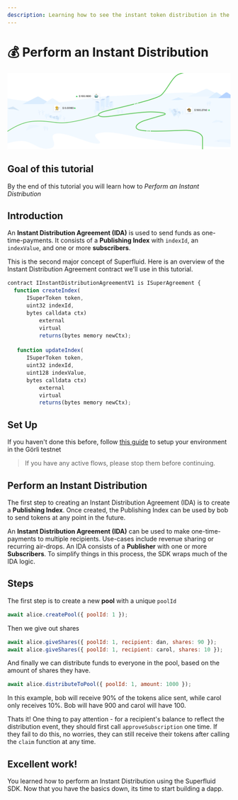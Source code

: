 ```yaml
---
description: Learning how to see the instant token distribution in the action
---
```


# 💰 Perform an Instant Distribution

![](../.gitbook/assets/image%20%286%29%20%283%29%20%284%29%20%282%29.png)

## Goal of this tutorial

By the end of this tutorial you will learn how to _Perform an Instant Distribution_

## Introduction

An **Instant Distribution Agreement \(IDA\)** is used to send funds as one-time-payments. It consists of a **Publishing Index** with `indexId`, an `indexValue`, and one or more **subscribers**.

This is the second major concept of Superfluid. Here is an overview of the Instant Distribution Agreement contract we'll use in this tutorial.

```javascript
contract IInstantDistributionAgreementV1 is ISuperAgreement {
  function createIndex(
      ISuperToken token,
      uint32 indexId,
      bytes calldata ctx)
          external
          virtual
          returns(bytes memory newCtx);

   function updateIndex(
      ISuperToken token,
      uint32 indexId,
      uint128 indexValue,
      bytes calldata ctx)
          external
          virtual
          returns(bytes memory newCtx);
```

## Set Up

If you haven't done this before, follow [this guide](setup-local-environment.md) to setup your environment in the Görli testnet

> If you have any active flows, please stop them before continuing.

## Perform an Instant Distribution

The first step to creating an Instant Distribution Agreement \(IDA\) is to create a **Publishing Index**. Once created, the Publishing Index can be used by bob to send tokens at any point in the future.

An **Instant Distribution Agreement \(IDA\)** can be used to make one-time-payments to multiple recipients. Use-cases include revenue sharing or recurring air-drops. An IDA consists of a **Publisher** with one or more **Subscribers**. To simplify things in this process, the SDK wraps much of the IDA logic.

## Steps

The first step is to create a new **pool** with a unique `poolId`

```javascript
await alice.createPool({ poolId: 1 });
```

Then we give out shares

```javascript
await alice.giveShares({ poolId: 1, recipient: dan, shares: 90 });
await alice.giveShares({ poolId: 1, recipient: carol, shares: 10 });
```

And finally we can distribute funds to everyone in the pool, based on the amount of shares they have.

```javascript
await alice.distributeToPool({ poolId: 1, amount: 1000 });
```

In this example, bob will receive 90% of the tokens alice sent, while carol only receives 10%. Bob will have 900 and carol will have 100.

Thats it! One thing to pay attention - for a recipient's balance to reflect the distribution event, they should first call `approveSubscription` one time. If they fail to do this, no worries, they can still receive their tokens after calling the `claim` function at any time.

## Excellent work!

You learned how to perform an Instant Distribution using the Superfluid SDK. Now that you have the basics down, its time to start building a dapp.

